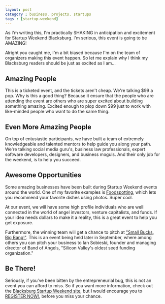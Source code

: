 ```yaml
---
layout: post
category : business, projects, startups
tags : [startup-weekend]
---
```


As I'm writing this, I'm practically SHAKING in anticipation and excitement for 
Startup Weekend Blacksburg. I'm serious, this event is going to be AMAZING!

Alright you caught me, I'm a bit biased because I'm on the team of organizers
making this event happen. So let me explain why I think my Blacksburg readers
should be just as excited as I am...

Amazing People
--------------
This is a ticketed event, and the tickets aren't cheap. We're talking $99 a pop.
Why is this a good thing? Because it ensure that the people who are attending
the event are others who are super excited about building something amazing.
Excited enough to plop down $99 just to work with like-minded people who want
to do the same thing.

Even More Amazing People
------------------------
On top of entusiastic participants, we have built a team of extremely knowledgeable
and talented mentors to help guide you along your path. We're talking social media
guru's, business law professionals, expert software developers, designers, and
business moguls. And their only job for the weekend, is to help you succeed.

Awesome Opportunities
---------------------
Some amazing businesses have been built during Startup Weekend events around the
world. One of my favorite examples is [Foodspotting](http://www.foodspotting.com/),
which lets you recommend your favorite dishes using photos. Super cool.

At our event, we will have some high profile individuals who are well connected
in the world of angel investors, venture capitalists, and funds. If your idea
needs dollars to make it a reality, this is a great event to help you get exposure.

Furthermore, the winning team will get a chance to pitch at ["Small Bucks, Big
Bang!"](http://www.nextthreedays.com/FeaturedEventDetails.cfm?E=116151). This is
an event being held later in September, where among others you can pitch your
business to  Ian Sobieski, founder and managing director of Band of Angels,
"Silicon Valley's oldest seed funding organization."

Be There!
---------
Seriously, if you've been bitten by the entrepreneurial bug, this is not an event
you can afford to miss. So if you want more information, check out the
[Blacksburg Startup Weekend site](http://blacksburg.startupweekend.org/), but I
would encourage you to [REGISTER NOW!](http://swblacksburg.eventbrite.com/),
before you miss your chance.